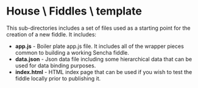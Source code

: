 House \ Fiddles \ template
======

This sub-directories includes a set of files used as a starting point for the creation of a new fiddle. It includes:

* __app.js__ - Boiler plate app.js file. It includes all of the wrapper pieces common to building a working Sencha fiddle. 
* __data.json__ - Json data file including some hierarchical data that can be used for data binding purposes.
* __index.html__ - HTML index page that can be used if you wish to test the fiddle locally prior to publishing it.





 
